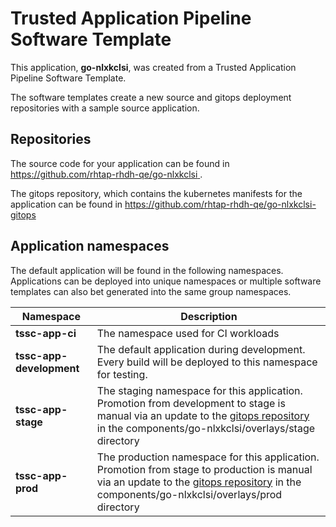 # Trusted Application Pipeline Software Template

This application, **go-nlxkclsi**, was created from a Trusted Application Pipeline Software Template.

The software templates create a new source and gitops deployment repositories with a sample source application. 

## Repositories

The source code for your application can be found in [https://github.com/rhtap-rhdh-qe/go-nlxkclsi ](https://github.com/rhtap-rhdh-qe/go-nlxkclsi ).
 
The gitops repository, which contains the kubernetes manifests for the application can be found in 
[https://github.com/rhtap-rhdh-qe/go-nlxkclsi-gitops ](https://github.com/rhtap-rhdh-qe/go-nlxkclsi-gitops ) 

## Application namespaces 

The default application will be found in the following namespaces. Applications can be deployed into unique namespaces or multiple software templates can also bet generated into the same group namespaces.  

|  Namespace   |  Description   |  
| -------- | -------- |
| **tssc-app-ci** | The namespace used for CI workloads |
| **tssc-app-development** | The default application during development. Every build will be deployed to this namespace for testing. |
| **tssc-app-stage** | The staging namespace for this application. Promotion from development to stage is manual via an update to the [gitops repository](https://github.com/rhtap-rhdh-qe/go-nlxkclsi-gitops ) in the components/go-nlxkclsi/overlays/stage directory |
| **tssc-app-prod** | The production namespace for this application. Promotion from stage to production is manual via an update to the [gitops repository](https://github.com/rhtap-rhdh-qe/go-nlxkclsi-gitops ) in the components/go-nlxkclsi/overlays/prod directory |